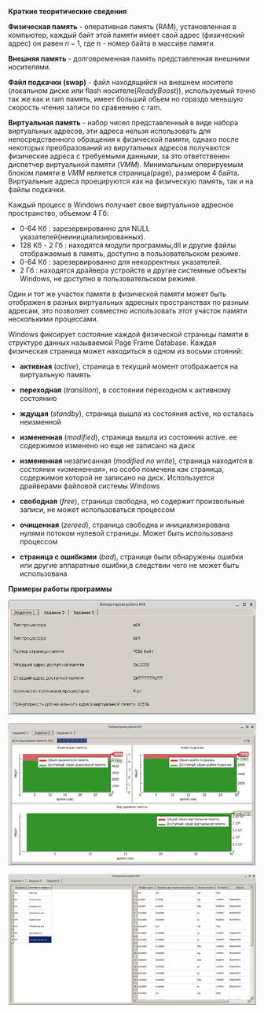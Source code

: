 **Краткие теоритические сведения**

**Физическая память** - оперативная память (RAM), установленная в компьютер, каждый байт этой памяти имеет свой адрес (физический адрес) он равен $n-1$, где n - номер байта в массиве памяти.

**Внешняя память** - долговременная память представленная внешними носителями.

**Файл подкачки (swap)** - файл находящийся на внешнем носителе (локальном диске или flash носителе(*ReadyBoost*)), используемый точно так же как и ram память, имеет больший обьем но гораздо меньшую скорость чтения записи по сравнению с ram. 

**Виртуальная память** - набор чисел представленный в виде набора виртуальных адресов, эти адреса нельзя использовать для непосредственного обращения к физической памяти, однако после некоторых преобразований из вирутальных адресов получаются физические адреса с требуемыми данными, за это ответственен диспетчер виртуальной памяти (*VMM*). Минимальным оперируемым блоком памяти в *VMM* является страница(page), размером 4 байта. Виртуальные адреса проецируются как на физическую память, так и на файлы подкачки.

Каждый процесс в Windows получает свое виртуальное адресное пространство, объемом 4 Гб:

* 0-64 Кб : зарезервированно для NULL указателей(неинициализированных).
* 128 Кб - 2 Гб : находятся модули программы,dll и другие файлы отображаемые в память, доступно в пользовательском режиме.
* 0-64 Кб : зарезервированно для некорректных указателей.
* 2 Гб : находятся драйвера устройств и другие системные объекты Windows, не доступно в пользовательском режиме.

Один и тот же участок памяти в физической памяти может быть отображен в разных виртуальных адресных пространствах по разным адресам, это позволяет совместно использовать этот участок памяти несколькими процессами. 

Windows фиксирует coстояние каждой физической страницы памяти в структуре данных называемой Page Frame Database.
Каждая физическая страница может находиться в одном из восьми стояний:
* **активная** (*active*), страница в текущий момент отображается на виртуальную память

* **переходная** (*transition*),  в состоянии переходном к активному состоянию

* **ждущая** (*standby*), страница  вышла из состояния active, но осталась неизменной

* **измененная** (*modified*), страница вышла из состояния active. ее содержимое изменено но еще не записано на диск

* **измененная** незаписанная (*modified no write*), страница находится в состоянии «измененная», но особо помечена как страница, содержимое которой не записано на диск. Используется драйверами файловой системы Windows

* **свободная** (*free*), страница свободна, но содержит произвольные записи, не может использоваться процессом

* **очищенная** (*zeroed*), страница свободна и инициализирована нулями потоком нулевой страницы. Может быть использована процессом

* **страница с ошибками** (*bad*), странице были обнаружены ошибки или другие аппаратные ошибки,в следствии чего не может быть использована

**Примеры работы программы**

![Задание 1. Информация полученная при помощи API GetSystemInfo](./files/pic1.jpg)

![Задание 2. Диаграммы использования памяти.](./files/pic2.jpg)

![Задание 3. Карта виртуальной памяти.](./files/pic3.jpg)
